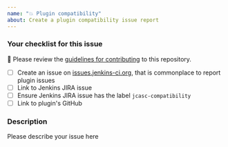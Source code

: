 ```yaml
---
name: "💥 Plugin compatibility"
about: Create a plugin compatibility issue report
---
```


### Your checklist for this issue

🚨 Please review the [guidelines for contributing](../blob/master/docs/CONTRIBUTING.md) to this repository.

-   [ ] Create an issue on [issues.jenkins-ci.org](https://issues.jenkins-ci.org), that is commonplace to report plugin issues
-   [ ] Link to Jenkins JIRA issue
-   [ ] Ensure Jenkins JIRA issue has the label `jcasc-compatibility`
-   [ ] Link to plugin's GitHub

<!--
Put an `x` into the [ ] to show you have filled the information below
Describe your issue below
-->

### Description

Please describe your issue here
